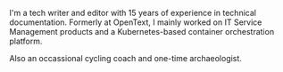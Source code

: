 I'm a tech writer and editor with 15 years of experience in technical documentation. Formerly at OpenText, I mainly worked on IT Service Management products and a Kubernetes-based container orchestration platform.

Also an occassional cycling coach and one-time archaeologist.

